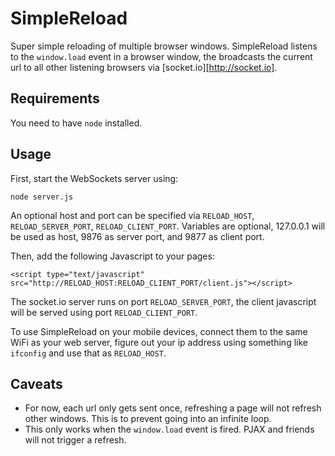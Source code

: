 # SimpleReload

Super simple reloading of multiple browser windows. 
SimpleReload listens to the ```window.load``` event in a browser window, the broadcasts the current url
to all other listening browsers via [socket.io][http://socket.io].

## Requirements
You need to have ```node``` installed.

## Usage
First, start the WebSockets server using:

```
node server.js
```

An optional host and port can be specified via ```RELOAD_HOST```, ```RELOAD_SERVER_PORT```, ```RELOAD_CLIENT_PORT```. 
Variables are optional, 127.0.0.1 will be used as host, 9876 as server port, and 9877 as client port.

Then, add the following Javascript to your pages:

```
<script type="text/javascript" src="http://RELOAD_HOST:RELOAD_CLIENT_PORT/client.js"></script>
```

The socket.io server runs on port ```RELOAD_SERVER_PORT```, the client javascript will be served using port ```RELOAD_CLIENT_PORT```.

To use SimpleReload on your mobile devices, connect them to the same WiFi as your web server,
figure out your ip address using something like ```ifconfig``` and use that as ```RELOAD_HOST```.

## Caveats
- For now, each url only gets sent once, refreshing a page will not refresh other windows. This is to prevent going into an infinite loop.
- This only works when the ```window.load``` event is fired. PJAX and friends will not trigger a refresh.
